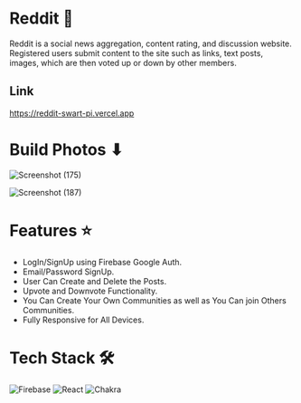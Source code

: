 # Reddit 🐰

Reddit is a social news aggregation, content rating, and discussion website. Registered users submit content to the site such as links, text posts, images, which are then voted up or down by other members.

## Link

https://reddit-swart-pi.vercel.app

# Build Photos ⬇

![Screenshot (175)](https://user-images.githubusercontent.com/74294202/194495984-b684a17c-5dfb-433a-9e37-ee2f29e6f25a.png)

![Screenshot (187)](https://user-images.githubusercontent.com/74294202/194496566-ed02d720-624f-44a8-9376-3f6b1a330097.png)

# Features ⭐

- LogIn/SignUp using Firebase Google Auth.
- Email/Password SignUp.
- User Can Create and Delete the Posts.
- Upvote and Downvote Functionality.
- You Can Create Your Own Communities as well as You Can join Others Communities.
- Fully Responsive for All Devices.

# Tech Stack 🛠

![Firebase](https://img.shields.io/badge/firebase-%23039BE5.svg?style=flat&logo=firebase)
![React](https://img.shields.io/badge/react-%2320232a.svg?style=flat&logo=react&logoColor=%2361DAFB)
![Chakra](https://img.shields.io/badge/chakra-%234ED1C5.svg?style=flat&logo=chakraui&logoColor=white)
